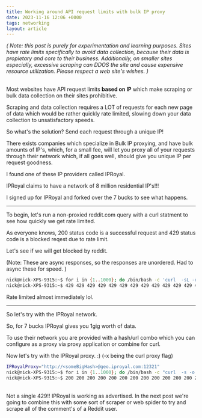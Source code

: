 ```yaml
---
title: Working around API request limits with bulk IP proxy
date: 2023-11-16 12:06 +0000
tags: networking
layout: article
---
```


*( Note: this post is purely for experimentation and learning purposes. Sites have rate limits specifically to avoid data collection, because their data is propietary and core to their business. Additionally, on smaller sites especially, excessive scraping can DDOS the site and cause expensive resource utilization. Please respect a web site's wishes. )*
<br/><br/>

Most websites have API request limits __based on IP__ which make scraping or bulk data collection on their sites prohibitive.

Scraping and data collection requires a LOT of requests for each new page of data which would be rather quickly rate limited, slowing down your data collection to unsatisfactory speeds.

So what's the solution?  Send each request through a unique IP! 

There exists companies which specialize in Bulk IP proxying, and have bulk amounts of IP's, which, for a small fee, will let you proxy all of your requests through their network which, if all goes well, should give you unique IP per request goodness.

I found one of these IP providers called IPRoyal.

IPRoyal claims to have a network of 8 million residential IP's!!! 

I signed up for IPRoyal and forked over the 7 bucks to see what happens.

<!--more-->

<hr class="article-separator-more"/>


To begin, let's run a non-proxied reddit.com query with a curl statment to see how quickly we get rate limited. 

As everyone knows, 200 status code is a successful request and 429 status code is a blocked reqest due to rate limit. 

Let's see if we will get blocked by reddit.

(Note: These are async responses, so the responses are unordered. Had to async these for speed. )
```bash
nick@nick-XPS-9315:~$ for i in {1..1000}; do /bin/bash -c 'curl  -sL -o /dev/null -w "%{http_code} " https://www.reddit.com &'; done;
nick@nick-XPS-9315:~$ 429 429 429 429 429 429 429 429 429 429 429 429 429 429 429 429 429 429 429 429 429 429 429 429 429 429 429 429 429 429 429 429 429 429 429 429 429 429 429 429 429 429 429 429 429 429 429 429 429 429 429 429 429 429 429 429 429 429 429 429 429 429 429 429 429 429 429 200 429 429 429 429 429 429 429 429 429 429 429 429 429 429 429 429 429 429 429 429 429 429 429 429 429 429 429 429 429 429 429 429 429 429 429 429 429 429 429 429 429 429 429 429 429 429 429 429 429 429 429 429 429 429 200 429 429 429 429 429 429 429 429 429 429 429 429 429 429 200 429 429 200 429 200 200 429 200 200 200 429 200 429 429 200 429 200 200 200 429 429 200 429 200 200 200 429....
```


Rate limited almost immediately lol.

<hr class="article-separator-more"/>

So let's try with the IPRoyal network.

So, for 7 bucks IPRoyal gives you 1gig worth of data. 

To use their network you are provided with a hash/url combo which you can configure as a proxy via proxy application or combine for curl.

Now let's try with the IPRoyal proxy. :) (-x being the curl proxy flag)




```bash
IPRoyalProxy="http://<someBigHash>@geo.iproyal.com:12321"
nick@nick-XPS-9315:~$ for i in {1..1000}; do /bin/bash -c "curl  -s -o /dev/null -w \"%{http_code} \" -I -x $IPRoyalProxy -L https://www.reddit.com &"; done;
nick@nick-XPS-9315:~$ 200 200 200 200 200 200 200 200 200 200 200 200 200 200 200 200 200 200 200 200 200 200 200 200 200 200 200 200 200 200 200 200 200 200 200 200 200 200 200 200 200 200 200 200 200 200 200 200 200 200 200 200 200 200 200 200 200 200 200 200 200 200 200 200 200 200 200 200 200 200 200 200 200 200 200 200 200 200 200 200 200 200 200 200 200 200 200 200 200 200 200 200 200 200 200 200 200 200 200 200 200 200 200 200 200 200 200 200 200 200 200 200 000 200 200 200 200 200 200 200 200 200 200 200 200 200 200 200 200 200 200 200 200 200 200 200 200 200 200 200 200 200 200 200 200 200 200 200 200 200 200 200 200 200 200 200 200 200 200 200 200 200 200 200 200 200 200 200 200 200 200 200 200 200 200 200 200 200 200 200 200 200 200 200 200 200 200 200 200 200 200 200 200 200 200 200 200 200 200 200 200 200 200 200 200 200 200 200 200 200 200 200 200 200 200 200 200 200 200 200 200 200 200 200 200 200 200 200 200 200 200 200 200 .....
```

<br/>
Not a single 429!!   
IPRoyal is working as advertised.  
In the next post we're going to combine this with some sort of scraper or web spider to try and scrape all of the comment's of a Reddit user.



